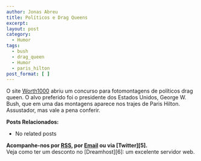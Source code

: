 ```yaml
---
author: Jonas Abreu
title: Políticos e Drag Queens
excerpt:
layout: post
category:
  - Humor
tags:
  - bush
  - drag_queen
  - Humor
  - paris_hilton
post_format: [ ]
---
```

O site [Worth1000][1] abriu um concurso para fotomontagens de políticos drag queen. O alvo preferido foi o presidente dos Estados Unidos, George W. Bush, que em uma das montagens aparece nos trajes de Paris Hilton. Assustador, mas vale a pena conferir.

**Posts Relacionados:** 
*   No related posts









**Acompanhe-nos por [ RSS][3], por [Email][4] ou via [Twitter][5].**  
Veja como ter um desconto no [Dreamhost][6]: um excelente servidor web.

 [1]: http://www.worth1000.com
 [2]: https://twitter.com/share
 [3]: http://feeds.feedburner.com/VidaGeek
 [4]: http://feedburner.google.com/fb/a/mailverify?uri=VidaGeek&loc=pt_BR


